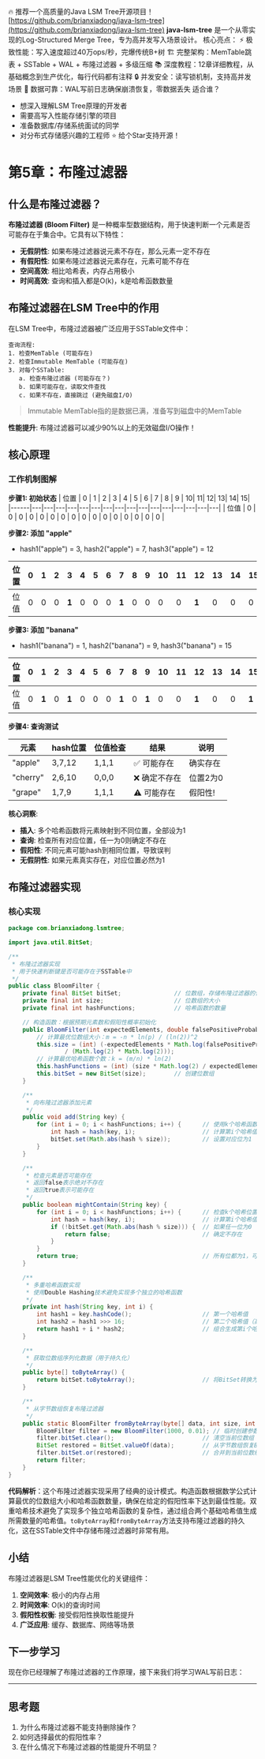 🔥 推荐一个高质量的Java LSM Tree开源项目！
[https://github.com/brianxiadong/java-lsm-tree](https://github.com/brianxiadong/java-lsm-tree)
**java-lsm-tree** 是一个从零实现的Log-Structured Merge Tree，专为高并发写入场景设计。
核心亮点：
⚡ 极致性能：写入速度超过40万ops/秒，完爆传统B+树
🏗️ 完整架构：MemTable跳表 + SSTable + WAL + 布隆过滤器 + 多级压缩
📚 深度教程：12章详细教程，从基础概念到生产优化，每行代码都有注释
🔒 并发安全：读写锁机制，支持高并发场景
💾 数据可靠：WAL写前日志确保崩溃恢复，零数据丢失
适合谁？
- 想深入理解LSM Tree原理的开发者
- 需要高写入性能存储引擎的项目
- 准备数据库/存储系统面试的同学
- 对分布式存储感兴趣的工程师
⭐ 给个Star支持开源！

# 第5章：布隆过滤器

## 什么是布隆过滤器？

**布隆过滤器 (Bloom Filter)** 是一种概率型数据结构，用于快速判断一个元素是否可能存在于集合中。它具有以下特性：

- **无假阴性**: 如果布隆过滤器说元素不存在，那么元素一定不存在
- **有假阳性**: 如果布隆过滤器说元素存在，元素可能不存在
- **空间高效**: 相比哈希表，内存占用极小
- **时间高效**: 查询和插入都是O(k)，k是哈希函数数量

## 布隆过滤器在LSM Tree中的作用

在LSM Tree中，布隆过滤器被广泛应用于SSTable文件中：

```
查询流程:
1. 检查MemTable (可能存在)
2. 检查Immutable MemTable (可能存在)  
3. 对每个SSTable:
   a. 检查布隆过滤器 (可能存在？)
   b. 如果可能存在，读取文件查找
   c. 如果不存在，直接跳过 (避免磁盘I/O)
```
> Immutable MemTable指的是数据已满，准备写到磁盘中的MemTable

**性能提升**: 布隆过滤器可以减少90%以上的无效磁盘I/O操作！

## 核心原理

### 工作机制图解

**步骤1: 初始状态**
| 位置 | 0 | 1 | 2 | 3 | 4 | 5 | 6 | 7 | 8 | 9 | 10| 11| 12| 13| 14| 15|
|------|---|---|---|---|---|---|---|---|---|---|---|---|---|---|---|---|
| 位值 | 0 | 0 | 0 | 0 | 0 | 0 | 0 | 0 | 0 | 0 | 0 | 0 | 0 | 0 | 0 | 0 |

**步骤2: 添加 "apple"**
- hash1("apple") = 3, hash2("apple") = 7, hash3("apple") = 12

| 位置 | 0 | 1 | 2 | 3 | 4 | 5 | 6 | 7 | 8 | 9 | 10| 11| 12| 13| 14| 15|
|------|---|---|---|---|---|---|---|---|---|---|---|---|---|---|---|---|
| 位值 | 0 | 0 | 0 |**1**| 0 | 0 | 0 |**1**| 0 | 0 | 0 | 0 |**1**| 0 | 0 | 0 |

**步骤3: 添加 "banana"**  
- hash1("banana") = 1, hash2("banana") = 9, hash3("banana") = 15

| 位置 | 0 | 1 | 2 | 3 | 4 | 5 | 6 | 7 | 8 | 9 | 10| 11| 12| 13| 14| 15|
|------|---|---|---|---|---|---|---|---|---|---|---|---|---|---|---|---|
| 位值 | 0 |**1**| 0 |**1**| 0 | 0 | 0 |**1**| 0 |**1**| 0 | 0 |**1**| 0 | 0 |**1**|

**步骤4: 查询测试**

| 元素 | hash位置 | 位值检查 | 结果 | 说明 |
|------|----------|----------|------|------|
| "apple" | 3,7,12 | 1,1,1 | ✅ 可能存在 | 确实存在 |
| "cherry" | 2,6,10 | 0,0,0 | ❌ 确定不存在 | 位置2为0 |
| "grape" | 1,7,9 | 1,1,1 | ⚠️ 可能存在 | 假阳性! |

**核心洞察**:
- **插入**: 多个哈希函数将元素映射到不同位置，全部设为1
- **查询**: 检查所有对应位置，任一为0则确定不存在
- **假阳性**: 不同元素可能hash到相同位置，导致误判
- **无假阴性**: 如果元素真实存在，对应位置必然为1


## 布隆过滤器实现

### 核心实现

```java
package com.brianxiadong.lsmtree;

import java.util.BitSet;

/**
 * 布隆过滤器实现
 * 用于快速判断键是否可能存在于SSTable中
 */
public class BloomFilter {
    private final BitSet bitSet;               // 位数组，存储布隆过滤器的位
    private final int size;                    // 位数组的大小
    private final int hashFunctions;           // 哈希函数的数量

    // 构造函数：根据预期元素数和假阳性概率初始化
    public BloomFilter(int expectedElements, double falsePositiveProbability) {
        // 计算最优位数组大小：m = -n * ln(p) / (ln(2))^2
        this.size = (int) (-expectedElements * Math.log(falsePositiveProbability)
                / (Math.log(2) * Math.log(2)));
        // 计算最优哈希函数个数：k = (m/n) * ln(2)
        this.hashFunctions = (int) (size * Math.log(2) / expectedElements);
        this.bitSet = new BitSet(size);        // 创建位数组
    }

    /**
     * 向布隆过滤器添加元素
     */
    public void add(String key) {
        for (int i = 0; i < hashFunctions; i++) {      // 使用k个哈希函数
            int hash = hash(key, i);                   // 计算第i个哈希值
            bitSet.set(Math.abs(hash % size));         // 设置对应位为1
        }
    }

    /**
     * 检查元素是否可能存在
     * 返回false表示绝对不存在
     * 返回true表示可能存在
     */
    public boolean mightContain(String key) {
        for (int i = 0; i < hashFunctions; i++) {      // 检查k个哈希位置
            int hash = hash(key, i);                   // 计算第i个哈希值
            if (!bitSet.get(Math.abs(hash % size))) {  // 如果任一位为0
                return false;                          // 确定不存在
            }
        }
        return true;                                   // 所有位都为1，可能存在
    }

    /**
     * 多重哈希函数实现
     * 使用Double Hashing技术避免实现多个独立的哈希函数
     */
    private int hash(String key, int i) {
        int hash1 = key.hashCode();                    // 第一个哈希值
        int hash2 = hash1 >>> 16;                      // 第二个哈希值（高16位）
        return hash1 + i * hash2;                      // 组合生成第i个哈希值
    }

    /**
     * 获取位数组序列化数据（用于持久化）
     */
    public byte[] toByteArray() {
        return bitSet.toByteArray();                   // 将BitSet转换为字节数组
    }

    /**
     * 从字节数组恢复布隆过滤器
     */
    public static BloomFilter fromByteArray(byte[] data, int size, int hashFunctions) {
        BloomFilter filter = new BloomFilter(1000, 0.01); // 临时创建参数
        filter.bitSet.clear();                         // 清空当前位数组
        BitSet restored = BitSet.valueOf(data);        // 从字节数组恢复BitSet
        filter.bitSet.or(restored);                    // 合并到当前位数组
        return filter;
    }
}
```

**代码解析**：这个布隆过滤器实现采用了经典的设计模式。构造函数根据数学公式计算最优的位数组大小和哈希函数数量，确保在给定的假阳性率下达到最佳性能。双重哈希技术避免了实现多个独立哈希函数的复杂性，通过组合两个基础哈希值生成所需数量的哈希值。`toByteArray`和`fromByteArray`方法支持布隆过滤器的持久化，这在SSTable文件中存储布隆过滤器时非常有用。


## 小结

布隆过滤器是LSM Tree性能优化的关键组件：

1. **空间效率**: 极小的内存占用
2. **时间效率**: O(k)的查询时间
3. **假阳性权衡**: 接受假阳性换取性能提升
4. **广泛应用**: 缓存、数据库、网络等场景

## 下一步学习

现在你已经理解了布隆过滤器的工作原理，接下来我们将学习WAL写前日志：

---

## 思考题

1. 为什么布隆过滤器不能支持删除操作？
2. 如何选择最优的假阳性率？
3. 在什么情况下布隆过滤器的性能提升不明显？
